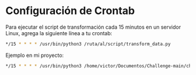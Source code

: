 
# Configuración de Crontab

Para ejecutar el script de transformación cada 15 minutos en un servidor Linux, agrega la siguiente línea a tu crontab:

```bash
*/15 * * * * /usr/bin/python3 /ruta/al/script/transform_data.py
```
Ejemplo en mi proyecto:
```bash
*/15 * * * * /usr/bin/python3 /home/victor/Documentos/Challenge-main/challenge2/scripts/csv_process.py
```